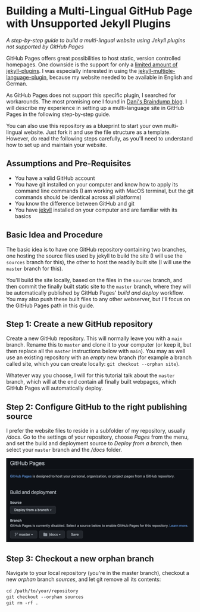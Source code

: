# Building a Multi-Lingual GitHub Page with Unsupported Jekyll Plugins

*A step-by-step guide to build a multi-lingual website using Jekyll plugins not supported by GitHub Pages*

GitHub Pages offers great possibilities to host static, version controlled homepages. One downside is the support for only a [limited amount of jekyll-plugins](https://pages.github.com/versions/). I was especially interested in using the [jekyll-multiple-language-plugin](https://github.com/kurtsson/jekyll-multiple-languages-plugin), because my website needed to be available in English and German.

As GitHub Pages does not support this specific plugin, I searched for workarounds. The most promising one I found in [Dani's Braindump blog](https://tiefenauer.github.io/blog/gh-pages-plugins/). I will describe my experience in setting up a multi-language site in GitHub Pages in the following step-by-step guide.

You can also use this repository as a blueprint to start your own multi-lingual website. Just fork it and use the file structure as a template. However, do read the following steps carefully, as you'll need to understand how to set up and maintain your website.

## Assumptions and Pre-Requisites

- You have a valid GitHub account
- You have git installed on your computer and know how to apply its command line commands (I am working with MacOS terminal, but the git commands should be identical across all platforms)
- You know the difference between GitHub and git
- You have [jekyll](https://jekyllrb.com) installed on your computer and are familiar with its basics

## Basic Idea and Procedure

The basic idea is to have one GitHub repository containing two branches, one hosting the source files used by jekyll to build the site (I will use the `sources` branch for this), the other to host the readily built site (I will use the `master` branch for this).

You'll build the site locally, based on the files in the `sources` branch, and then commit the finally built static site to the `master` branch, where they will be automatically published by GitHub Pages' *build and deploy* workflow. You may also push these built files to any other webserver, but I'll focus on the GitHub Pages path in this guide.

## Step 1: Create a new GitHub repository

Create a new GitHub repository. This will normally leave you with a `main` branch. Rename this to `master` and clone it to your computer (or keep it, but then replace all the `master` instructions below with `main`). You may as well use an existing repository with an *empty* new branch (for example a branch called site, which you can create locally: `git checkout --orphan site`).

Whatever way you choose, I will for this tutorial talk about the `master` branch, which will at the end contain all finally built webpages, which GitHub Pages will automatically deploy.

## Step 2: Configure GitHub to the right publishing source

I prefer the website files to reside in a subfolder of my repository, usually */docs*. Go to the settings of your repository, choose *Pages* from the menu, and set the build and deployment source to *Deploy from a branch*, then select your `master` branch and the */docs* folder.

![Configure your publishing source](/images/github_pages_config.png)

## Step 3: Checkout a new orphan branch

Navigate to your local repository (you're in the master branch), checkout a new *orphan* branch *sources*, and let git remove all its contents:

```
cd /path/to/your/repository
git checkout --orphan sources
git rm -rf .
```

